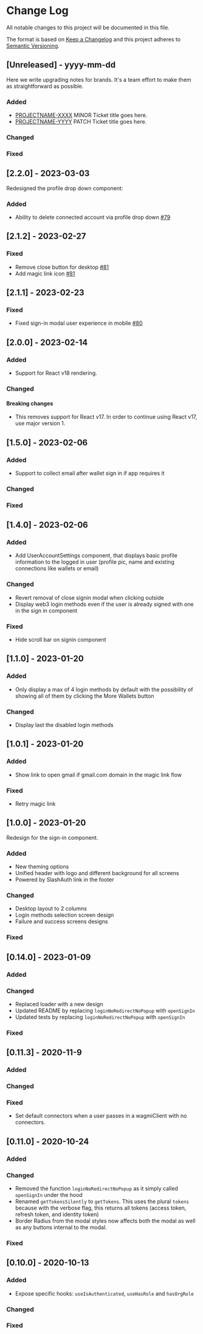# Change Log

All notable changes to this project will be documented in this file.

The format is based on [Keep a Changelog](http://keepachangelog.com/)
and this project adheres to [Semantic Versioning](http://semver.org/).

## [Unreleased] - yyyy-mm-dd

Here we write upgrading notes for brands. It's a team effort to make them as
straightforward as possible.

### Added

- [PROJECTNAME-XXXX](http://tickets.projectname.com/browse/PROJECTNAME-XXXX)
  MINOR Ticket title goes here.
- [PROJECTNAME-YYYY](http://tickets.projectname.com/browse/PROJECTNAME-YYYY)
  PATCH Ticket title goes here.

### Changed

### Fixed

## [2.2.0] - 2023-03-03

Redesigned the profile drop down component:

### Added

- Ability to delete connected account via profile drop down [#79](https://github.com/slashauth/slashauth-react/pull/79)

## [2.1.2] - 2023-02-27

### Fixed

- Remove close button for desktop [#81](https://github.com/slashauth/slashauth-react/pull/81)
- Add magic link icon [#81](https://github.com/slashauth/slashauth-react/pull/81)

## [2.1.1] - 2023-02-23

### Fixed

- Fixed sign-in modal user experience in mobile [#80](https://github.com/slashauth/slashauth-react/pull/80)

## [2.0.0] - 2023-02-14

### Added

- Support for React v18 rendering.

### Changed

#### Breaking changes

- This removes support for React v17. In order to continue using React v17, use major version 1.

## [1.5.0] - 2023-02-06

### Added

- Support to collect email after wallet sign in if app requires it

### Changed

### Fixed

## [1.4.0] - 2023-02-06

### Added

- Add UserAccountSettings component, that displays basic profile information to the logged in user (profile pic, name and existing connections like wallets or email)

### Changed

- Revert removal of close signin modal when clicking outside
- Display web3 login methods even if the user is already signed with one in the sign in component

### Fixed

- Hide scroll bar on signin component

## [1.1.0] - 2023-01-20

### Added

- Only display a max of 4 login methods by default with the possibility of showing all of them by clicking the More Wallets button

### Changed

- Display last the disabled login methods

## [1.0.1] - 2023-01-20

### Added

- Show link to open gmail if gmail.com domain in the magic link flow

### Fixed

- Retry magic link

## [1.0.0] - 2023-01-20

Redesign for the sign-in component.

### Added

- New theming options
- Unified header with logo and different background for all screens
- Powered by SlashAuth link in the footer

### Changed

- Desktop layout to 2 columns
- Login methods selection screen design
- Failure and success screens designs

### Fixed

## [0.14.0] - 2023-01-09

### Added

### Changed

- Replaced loader with a new design
- Updated README by replacing `loginNoRedirectNoPopup` with `openSignIn`
- Updated tests by replacing `loginNoRedirectNoPopup` with `openSignIn`

### Fixed

## [0.11.3] - 2020-11-9

### Added

### Changed

### Fixed

- Set default connectors when a user passes in a wagmiClient with no connectors.

## [0.11.0] - 2020-10-24

### Added

### Changed

- Removed the function `loginNoRedirectNoPopup` as it simply called `openSignIn` under the hood
- Renamed `getTokensSilently` to `getTokens`. This uses the plural `tokens` because with the verbose flag, this returns all tokens (access token, refresh token, and identity token)
- Border Radius from the modal styles now affects both the modal as well as any buttons internal to the modal.

### Fixed

## [0.10.0] - 2020-10-13

### Added

- Expose specific hooks: `useIsAuthenticated`, `useHasRole` and `hasOrgRole`

### Changed

### Fixed
